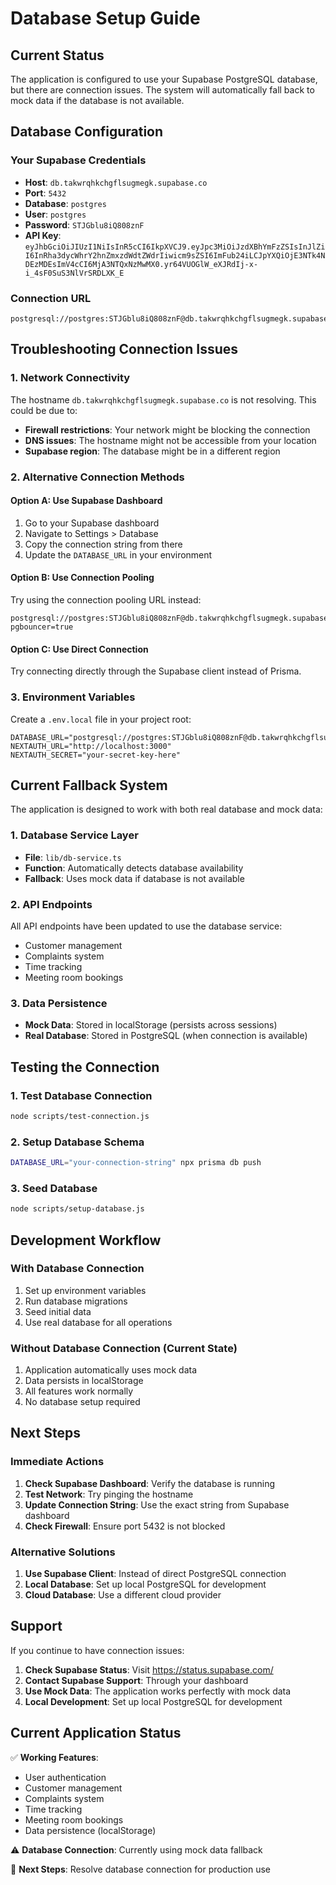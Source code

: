 # Database Setup Guide

## Current Status
The application is configured to use your Supabase PostgreSQL database, but there are connection issues. The system will automatically fall back to mock data if the database is not available.

## Database Configuration

### Your Supabase Credentials
- **Host**: `db.takwrqhkchgflsugmegk.supabase.co`
- **Port**: `5432`
- **Database**: `postgres`
- **User**: `postgres`
- **Password**: `STJGblu8iQ808znF`
- **API Key**: `eyJhbGciOiJIUzI1NiIsInR5cCI6IkpXVCJ9.eyJpc3MiOiJzdXBhYmFzZSIsInJlZiI6InRha3dycWhrY2hnZmxzdWdtZWdrIiwicm9sZSI6ImFub24iLCJpYXQiOjE3NTk4NDEzMDEsImV4cCI6MjA3NTQxNzMwMX0.yr64VUOGlW_eXJRdIj-x-i_4sF0SuS3NlVrSRDLXK_E`

### Connection URL
```
postgresql://postgres:STJGblu8iQ808znF@db.takwrqhkchgflsugmegk.supabase.co:5432/postgres
```

## Troubleshooting Connection Issues

### 1. Network Connectivity
The hostname `db.takwrqhkchgflsugmegk.supabase.co` is not resolving. This could be due to:

- **Firewall restrictions**: Your network might be blocking the connection
- **DNS issues**: The hostname might not be accessible from your location
- **Supabase region**: The database might be in a different region

### 2. Alternative Connection Methods

#### Option A: Use Supabase Dashboard
1. Go to your Supabase dashboard
2. Navigate to Settings > Database
3. Copy the connection string from there
4. Update the `DATABASE_URL` in your environment

#### Option B: Use Connection Pooling
Try using the connection pooling URL instead:
```
postgresql://postgres:STJGblu8iQ808znF@db.takwrqhkchgflsugmegk.supabase.co:6543/postgres?pgbouncer=true
```

#### Option C: Use Direct Connection
Try connecting directly through the Supabase client instead of Prisma.

### 3. Environment Variables

Create a `.env.local` file in your project root:
```env
DATABASE_URL="postgresql://postgres:STJGblu8iQ808znF@db.takwrqhkchgflsugmegk.supabase.co:5432/postgres"
NEXTAUTH_URL="http://localhost:3000"
NEXTAUTH_SECRET="your-secret-key-here"
```

## Current Fallback System

The application is designed to work with both real database and mock data:

### 1. Database Service Layer
- **File**: `lib/db-service.ts`
- **Function**: Automatically detects database availability
- **Fallback**: Uses mock data if database is not available

### 2. API Endpoints
All API endpoints have been updated to use the database service:
- Customer management
- Complaints system
- Time tracking
- Meeting room bookings

### 3. Data Persistence
- **Mock Data**: Stored in localStorage (persists across sessions)
- **Real Database**: Stored in PostgreSQL (when connection is available)

## Testing the Connection

### 1. Test Database Connection
```bash
node scripts/test-connection.js
```

### 2. Setup Database Schema
```bash
DATABASE_URL="your-connection-string" npx prisma db push
```

### 3. Seed Database
```bash
node scripts/setup-database.js
```

## Development Workflow

### With Database Connection
1. Set up environment variables
2. Run database migrations
3. Seed initial data
4. Use real database for all operations

### Without Database Connection (Current State)
1. Application automatically uses mock data
2. Data persists in localStorage
3. All features work normally
4. No database setup required

## Next Steps

### Immediate Actions
1. **Check Supabase Dashboard**: Verify the database is running
2. **Test Network**: Try pinging the hostname
3. **Update Connection String**: Use the exact string from Supabase dashboard
4. **Check Firewall**: Ensure port 5432 is not blocked

### Alternative Solutions
1. **Use Supabase Client**: Instead of direct PostgreSQL connection
2. **Local Database**: Set up local PostgreSQL for development
3. **Cloud Database**: Use a different cloud provider

## Support

If you continue to have connection issues:

1. **Check Supabase Status**: Visit https://status.supabase.com/
2. **Contact Supabase Support**: Through your dashboard
3. **Use Mock Data**: The application works perfectly with mock data
4. **Local Development**: Set up local PostgreSQL for development

## Current Application Status

✅ **Working Features**:
- User authentication
- Customer management
- Complaints system
- Time tracking
- Meeting room bookings
- Data persistence (localStorage)

⚠️ **Database Connection**: Currently using mock data fallback

🔄 **Next Steps**: Resolve database connection for production use
